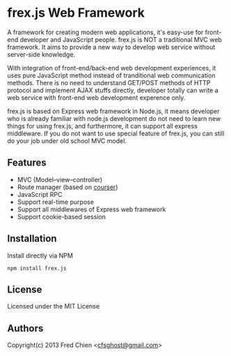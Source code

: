 frex.js Web Framework
=======

A framework for creating modern web applications, it's easy-use for front-end developer and JavaScript people. frex.js is NOT a traditional MVC web framework. It aims to provide a new way to develop web service without server-side knowledge.

With integration of front-end/back-end web development experiences, it uses pure JavaScript method instead of tranditional web communication methods. There is no need to understand GET/POST methods of HTTP protocol and implement AJAX stuffs directly, developer totally can write a web service with front-end web development experence only.

frex.js is based on Express web framework in Node.js, it means developer who is already familiar with node.js development do not need to learn new things for using frex.js, and furthermore, it can support all express middleware. If you do not want to use special feature of frex.js, you can still do your job under old school MVC model.

Features
-

* MVC (Model–view–controller)
* Route manager (based on [courser](https://github.com/cfsghost/courser))
* JavaScript RPC
* Support real-time purpose
* Support all middlewares of Express web framework
* Support cookie-based session

Installation
-

Install directly via NPM

    npm install frex.js

License
-
Licensed under the MIT License

Authors
-
Copyright(c) 2013 Fred Chien <<cfsghost@gmail.com>>
